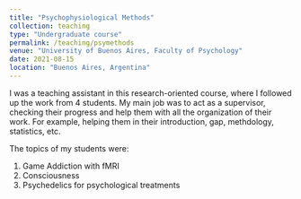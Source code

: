 ```yaml
---
title: "Psychophysiological Methods"
collection: teaching
type: "Undergraduate course"
permalink: /teaching/psymethods
venue: "University of Buenos Aires, Faculty of Psychology"
date: 2021-08-15
location: "Buenos Aires, Argentina"
---
```


I was a teaching assistant in this research-oriented course, where I followed up the work from 4 students. My main job was to act as a supervisor, checking their progress and help them with all the organization of their work. For example, helping them in their introduction, gap, methdology, statistics, etc. 

The topics of my students were:
1. Game Addiction with fMRI
2. Consciousness
3. Psychedelics for psychological treatments